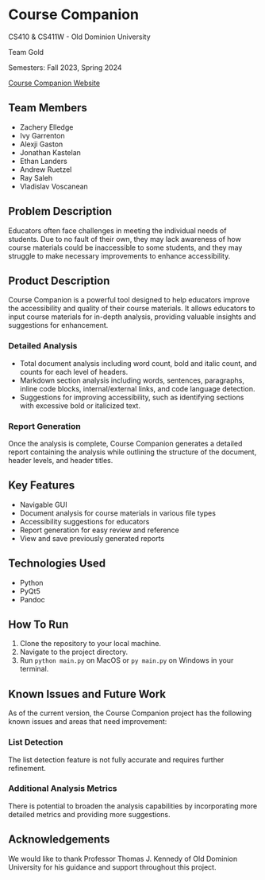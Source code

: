# Course Companion

CS410 & CS411W - Old Dominion University

Team Gold

Semesters: Fall 2023, Spring 2024

[Course Companion Website](https://ethanlanders.github.io/course-companion/)

## Team Members
- Zachery Elledge
- Ivy Garrenton
- Alexji Gaston
- Jonathan Kastelan
- Ethan Landers
- Andrew Ruetzel
- Ray Saleh
- Vladislav Voscanean

## Problem Description
Educators often face challenges in meeting the individual needs of students. Due to no fault of their own, they may lack awareness of how course materials could be inaccessible to some students, and they may struggle to make necessary improvements to enhance accessibility.

## Product Description
Course Companion is a powerful tool designed to help educators improve the accessibility and quality of their course materials. It allows educators to input course materials for in-depth analysis, providing valuable insights and suggestions for enhancement.

### Detailed Analysis
- Total document analysis including word count, bold and italic count, and counts for each level of headers.
- Markdown section analysis including words, sentences, paragraphs, inline code blocks, internal/external links, and code language detection.
- Suggestions for improving accessibility, such as identifying sections with excessive bold or italicized text.

### Report Generation
Once the analysis is complete, Course Companion generates a detailed report containing the analysis while outlining the structure of the document, header levels, and header titles.

## Key Features
- Navigable GUI
- Document analysis for course materials in various file types
- Accessibility suggestions for educators
- Report generation for easy review and reference
- View and save previously generated reports

## Technologies Used
- Python
- PyQt5
- Pandoc

## How To Run
1. Clone the repository to your local machine.
2. Navigate to the project directory.
3. Run `python main.py` on MacOS or `py main.py` on Windows in your terminal.

## Known Issues and Future Work
As of the current version, the Course Companion project has the following known issues and areas that need improvement:

### List Detection
The list detection feature is not fully accurate and requires further refinement.

### Additional Analysis Metrics
There is potential to broaden the analysis capabilities by incorporating more detailed metrics and providing more suggestions.

## Acknowledgements
We would like to thank Professor Thomas J. Kennedy of Old Dominion University for his guidance and support throughout this project.
